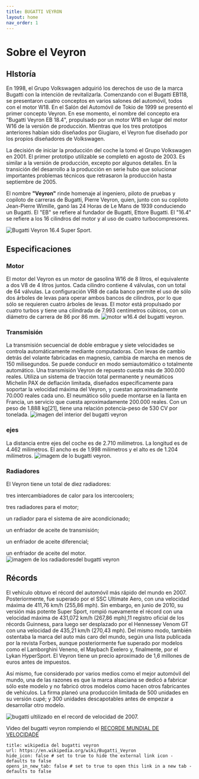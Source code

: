 ```yaml
---
title: BUGATTI VEYRON
layout: home 
nav_order: 1
---
```

# Sobre el Veyron
## HIstoría
En 1998, el Grupo Volkswagen adquirió los derechos de uso de la marca Bugatti con la intención de revitalizarla. Comenzando con el Bugatti EB118, se presentaron cuatro conceptos en varios salones del automóvil, todos con el motor W18. En el Salón del Automóvil de Tokio de 1999 se presentó el primer concepto Veyron. En ese momento, el nombre del concepto era "Bugatti Veyron EB 18.4", propulsado por un motor W18 en lugar del motor W16 de la versión de producción. Mientras que los tres prototipos anteriores habían sido diseñados por Giugiaro, el Veyron fue diseñado por los propios diseñadores de Volkswagen.

La decisión de iniciar la producción del coche la tomó el Grupo Volkswagen en 2001. El primer prototipo utilizable se completó en agosto de 2003. Es similar a la versión de producción, excepto por algunos detalles. En la transición del desarrollo a la producción en serie hubo que solucionar importantes problemas técnicos que retrasaron la producción hasta septiembre de 2005.

El nombre **"Veyron"** rinde homenaje al ingeniero, piloto de pruebas y copiloto de carreras de Bugatti, Pierre Veyron, quien, junto con su copiloto Jean-Pierre Wimille, ganó las 24 Horas de Le Mans de 1939 conduciendo un Bugatti. El "EB" se refiere al fundador de Bugatti, Ettore Bugatti. El "16.4" se refiere a los 16 cilindros del motor y al uso de cuatro turbocompresores.

![Bugatti Veyron 16.4 Super Sport.](https://a.ccdn.es/cnet/contents/media/bugatti/veyron/1035583.jpg/900x505cut/)
## Especificaciones

### Motor
El motor del Veyron es un motor de gasolina W16 de 8 litros, el equivalente a dos V8 de 4 litros juntos. Cada cilindro contiene 4 válvulas, con un total de 64 válvulas. La configuración VR8 de cada banco permite el uso de sólo dos árboles de levas para operar ambos bancos de cilindros, por lo que sólo se requieren cuatro árboles de levas. El motor está propulsado por cuatro turbos y tiene una cilindrada de 7.993 centímetros cúbicos, con un diámetro de carrera de 86 por 86 mm.
![ motor w16.4 del bugatti veyron.](https://p.turbosquid.com/ts-thumb/y0/BQWW2V/soFH8XpK/w160001/jpg/1394737551/600x600/fit_q87/bef57a0386f06d3ecbee7967b52b5c4258605f52/w160001.jpg) 

### Transmisión
La transmisión secuencial de doble embrague y siete velocidades se controla automáticamente mediante computadoras. Con levas de cambio detrás del volante fabricadas en magnesio, cambia de marcha en menos de 150 milisegundos. Se puede conducir en modo semiautomático o totalmente automático. Una transmisión Veyron de repuesto cuesta más de 300.000 reales. Utiliza un sistema de tracción total permanente y neumáticos Michelin PAX de deflación limitada, diseñados específicamente para soportar la velocidad máxima del Veyron, y cuestan aproximadamente 70.000 reales cada uno. El neumático sólo puede montarse en la llanta en Francia, un servicio que cuesta aproximadamente 200.000 reales. Con un peso de 1.888 kg[21], tiene una relación potencia-peso de 530 CV por tonelada.
![imagen del interior del bugatti veyron](https://cdn.shopify.com/s/files/1/0859/0834/files/4A01741100000578-0-image-a-71_1520515071793_grande.jpg?v=1523558764)
### ejes
La distancia entre ejes del coche es de 2.710 milímetros. La longitud es de 4.462 milímetros. El ancho es de 1.998 milímetros y el alto es de 1.204 milímetros.
![imagem de lo bugatti veyron.](https://www.diariomotor.com/imagenes/2011/06/Bugatti_Veyron_W16.jpg)
  
### Radiadores
El Veyron tiene un total de diez radiadores:

tres intercambiadores de calor para los intercoolers;

tres radiadores para el motor;

un radiador para el sistema de aire acondicionado;

un enfriador de aceite de transmisión;

un enfriador de aceite diferencial;

un enfriador de aceite del motor.
![imagem de los radiadoresdel bugatti veyron](https://static2.businessinsider.com/image/4f888692eab8ea583e000006-900/so-they-upped-the-cooling-capacity-each-veyron-has-10-radiators.jpg)

## Récords
El vehículo obtuvo el récord del automóvil más rápido del mundo en 2007. Posteriormente, fue superado por el SSC Ultimate Aero, con una velocidad máxima de 411,76 km/h (255,86 mph). Sin embargo, en junio de 2010, su versión más potente Super Sport, rompió nuevamente el récord con una velocidad máxima de 431,072 km/h (267,86 mph),11​ registro oficial de los récords Guinness, para luego ser desplazado por el Hennessey Venom GT con una velocidad de 435,21 km/h (270,43 mph). Del mismo modo, también ostentaba la marca del auto más caro del mundo, según una lista publicada por la revista Forbes, aunque posteriormente fue superado por modelos como el Lamborghini Veneno, el Maybach Exelero y, finalmente, por el Lykan HyperSport. El Veyron tiene un precio aproximado de 1,6 millones de euros antes de impuestos.

Así mismo, fue considerado por varios medios como el mejor automóvil del mundo, una de las razones es que la marca alsaciana se dedicó a fabricar sólo este modelo y no fabricó otros modelos como hacen otros fabricantes de vehículos. La firma planeó una producción limitada de 500 unidades en su versión cupé; y 300 unidades descapotables antes de empezar a desarrollar otro modelo.

![ bugatti ultilizado en el record de velocidad de 2007.](https://www.diariomotor.com/imagenes/2012/10/bugatti-veyron-ficha-1017-168.jpg)

Video del bugatti veyron rompiendo el [RECORDE MUNDIAL DE VELOCIDADE](https://www.youtube.com/watch?v=rvn4lHrr6AQ)

    title: wikipedia del bugatti veyron
    url: https://en.wikipedia.org/wiki/Bugatti_Veyron
    hide_icon: false # set to true to hide the external link icon - defaults to false
    opens_in_new_tab: false # set to true to open this link in a new tab - defaults to false
